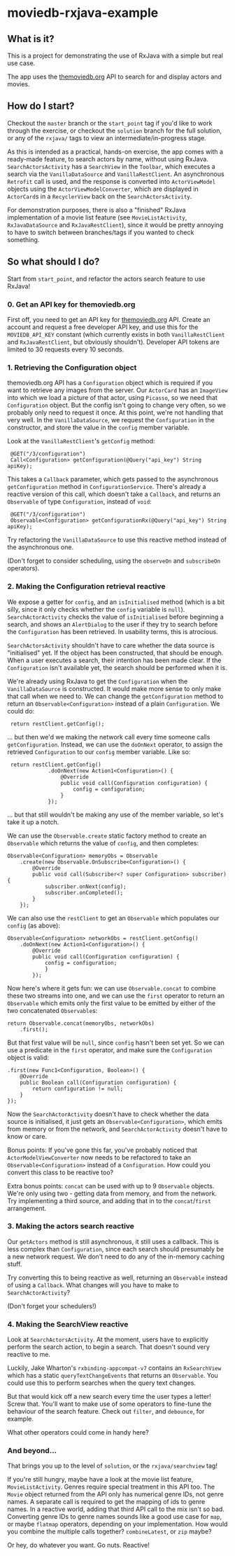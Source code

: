 # moviedb-rxjava-example

## What is it?
 This is a project for demonstrating the use of RxJava with a simple but real use case.
 
 The app uses the [themoviedb.org](https://themoviedb.org) API to search for and display actors and movies. 
 
## How do I start?
 Checkout the `master` branch or the `start_point` tag if you'd like to work through the exercise, or checkout the `solution` branch for the full solution, or any of the `rxjava/` tags to view an intermediate/in-progress stage.
 
 As this is intended as a practical, hands-on exercise, the app comes with a ready-made feature, to search actors by name, without using RxJava. `SearchActorsActivity` has a `SearchView` in the `Toolbar`, which executes a search via the `VanillaDataSource` and `VanillaRestClient`. An asynchronous `Retrofit` call is used, and the response is converted into `ActorViewModel` objects using the `ActorViewModelConverter`, which are displayed in `ActorCard`s in a `RecyclerView` back on the `SearchActorsActivity`. 
 
 For demonstration purposes, there is also a "finished" RxJava implementation of a movie list feature (see `MovieListActivity`, `RxJavaDataSource` and `RxJavaRestClient`), since it would be pretty annoying to have to switch between branches/tags if you wanted to check something.
  
## So what should I do?
 Start from `start_point`, and refactor the actors search feature to use RxJava! 
 
### 0. Get an API key for themoviedb.org
First off, you need to get an API key for [themoviedb.org](https://themoviedb.org) API. Create an account and request a free developer API key, and use this for the `MOVIEDB_API_KEY` constant (which currently exists in both `VanillaRestClient` and `RxJavaRestClient`, but obviously shouldn't).
  Developer API tokens are limited to 30 requests every 10 seconds. 
   
### 1. Retrieving the Configuration object
themoviedb.org API has a `Configuration` object which is required if you want to retrieve any images from the server. Our `ActorCard` has an `ImageView` into which we load a picture of that actor, using `Picasso`, so we need that `Configuration` object. But the config isn't going to change very often, so we probably only need to request it once. At this point, we're not handling that very well. In the `VanillaDataSource`, we request the `Configuration` in the constructor, and store the value in the `config` member variable.
 
 Look at the `VanillaRestClient`'s `getConfig` method: 
    
     @GET("/3/configuration")
     Call<Configuration> getConfiguration(@Query("api_key") String apiKey);
 
 This takes a `Callback` parameter, which gets passed to the asynchronous `getConfiguration` method in `ConfigurationService`. There's already a reactive version of this call, which doesn't take a `Callback`, and returns an `Observable` of type `Configuration`, instead of `void`:
     
     @GET("/3/configuration")
     Observable<Configuration> getConfigurationRx(@Query("api_key") String apiKey);

 Try refactoring the `VanillaDataSource` to use this reactive method instead of the asynchronous one. 
 
 (Don't forget to consider scheduling, using the `observeOn` and `subscribeOn` operators). 

### 2. Making the Configuration retrieval reactive 
We expose a getter for `config`, and an `isInitialised` method (which is a bit silly, since it only checks whether the `config` variable is `null`). `SearchActorActivity` checks the value of `isInitialised` before beginning a search, and shows an `AlertDialog` to the user if they try to search before the `Configuration` has been retrieved. In usability terms, this is atrocious.

`SearchActorsActivity` shouldn't have to care whether the data source is "initialised" yet. If the object has been constructed, that should be enough. When a user executes a search, their intention has been made clear. If the `Configuration` isn't available yet, the search should be performed when it is.
 
 We're already using RxJava to get the `Configuration` when the `VanillaDataSource` is constructed. It would make more sense to only make that call when we need to. We can change the `getConfiguration` method to return an `Observable<Configuration>` instead of a plain `Configuration`. We could do:
 
     return restClient.getConfig(); 
     
 ... but then we'd we making the network call every time someone calls `getConfiguration`. Instead, we can use the `doOnNext` operator, to assign the retrieved `Configuration` to our `config` member variable. Like so: 
 
     return restClient.getConfig()
                 .doOnNext(new Action1<Configuration>() {
                     @Override
                     public void call(Configuration configuration) {
                         config = configuration;
                     }
                 });
                 
 ... but that still wouldn't be making any use of the member variable, so let's take it up a notch.
 
 We can use the `Observable.create` static factory method to create an `Observable` which returns the value of `config`, and then completes:
  
    Observable<Configuration> memoryObs = Observable
        .create(new Observable.OnSubscribe<Configuration>() {
            @Override
            public void call(Subscriber<? super Configuration> subscriber) {
                subscriber.onNext(config);
                subscriber.onCompleted();
            }
        });
  
  We can also use the `restClient` to get an `Observable` which populates our `config` (as above):
  
    Observable<Configuration> networkObs = restClient.getConfig()
        .doOnNext(new Action1<Configuration>() {
            @Override
            public void call(Configuration configuration) {
                config = configuration;
                }
            });
            
 Now here's where it gets fun: we can use `Observable.concat` to combine these two streams into one, and we can use the `first` operator to return an `Observable` which emits only the first value to be emitted by either of the two concatenated `Observable`s:
 
    return Observable.concat(memoryObs, networkObs)
        .first();
 
 But that first value will be `null`, since `config` hasn't been set yet. So we can use a predicate in the `first` operator, and make sure the `Configuration` object is valid:
 
    .first(new Func1<Configuration, Boolean>() {
        @Override
        public Boolean call(Configuration configuration) {
            return configuration != null;
        }
    });
 
 
 Now the `SearchActorActivity` doesn't have to check whether the data source is initialised, it just gets an `Observable<Configuration>`, which emits from memory or from the network, and `SearchActorActivity` doesn't have to know or care. 

 Bonus points: If you've gone this far, you've probably noticed that `ActorModelViewConverter` now needs to be refactored to take an `Observable<Configuration>` instead of a `Configuration`. How could you convert this class to be reactive too?
 
 Extra bonus points: `concat` can be used with up to 9 `Observable` objects. We're only using two - getting data from memory, and from the network. Try implementing a third source, and adding that in to the `concat`/`first` arrangement.
  
### 3. Making the actors search reactive
Our `getActors` method is still asynchronous, it still uses a callback. This is less complex than `Configuration`, since each search should presumably be a new network request. We don't need to do any of the in-memory caching stuff.

Try converting this to being reactive as well, returning an `Observable` instead of using a `Callback`. What changes will you have to make to `SearchActorActivity`?

(Don't forget your schedulers!)
 
### 4. Making the SearchView reactive
 Look at `SearchActorsActivity`. At the moment, users have to explicitly perform the search action, to begin a search. That doesn't sound very reactive to me. 
 
 Luckily, Jake Wharton's `rxbinding-appcompat-v7` contains an `RxSearchView` which has a static `queryTextChangeEvents` that returns an `Observable`. You could use this to perform searches when the query text changes. 
 
 But that would kick off a new search every time the user types a letter! Screw that. You'll want to make use of some operators to fine-tune the behaviour of the search feature. Check out `filter`, and `debounce`, for example. 
 
 What other operators could come in handy here?

### And beyond...
That brings you up to the level of `solution`, or the `rxjava/searchview` tag! 

If you're still hungry, maybe have a look at the movie list feature, `MovieListActivity`. Genres require special treatment in this API too. The `Movie` object returned from the API only has numerical genre IDs, not genre names. A separate call is required to get the mapping of ids to genre names.
In a reactive world, adding that third API call to the mix isn't so bad. Converting genre IDs to genre names sounds like a good use case for `map`, or maybe `flatmap` operators, depending on your implementation.
How would you combine the multiple calls together? `combineLatest`, or `zip` maybe?

Or hey, do whatever you want. Go nuts. Reactive!